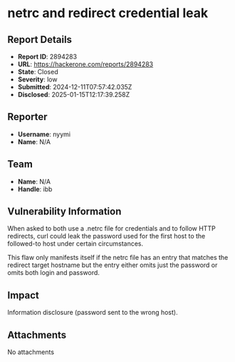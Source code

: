 # netrc and redirect credential leak

## Report Details
- **Report ID**: 2894283
- **URL**: https://hackerone.com/reports/2894283
- **State**: Closed
- **Severity**: low
- **Submitted**: 2024-12-11T07:57:42.035Z
- **Disclosed**: 2025-01-15T12:17:39.258Z

## Reporter
- **Username**: nyymi
- **Name**: N/A

## Team
- **Name**: N/A
- **Handle**: ibb

## Vulnerability Information
When asked to both use a .netrc file for credentials and to follow HTTP redirects, curl could leak the password used for the first host to the followed-to host under certain circumstances.

This flaw only manifests itself if the netrc file has an entry that matches the redirect target hostname but the entry either omits just the password or omits both login and password.

## Impact

Information disclosure (password sent to the wrong host).

## Attachments
No attachments
